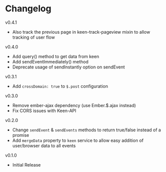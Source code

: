 # Changelog

v0.4.1

* Also track the previous page in keen-track-pageview mixin to allow tracking of user flow

v0.4.0

* Add query() method to get data from keen
* Add sendEventImmediately() method
* Deprecate usage of sendInstantly option on sendEvent

v0.3.1

* Add `crossDomain: true` to `$.post` configuration

v0.3.0

* Remove ember-ajax dependency (use Ember.$.ajax instead)
* Fix CORS issues with Keen-API

v0.2.0

* Change `sendEvent` & `sendEvents` methods to return true/false instead of a promise
* Add `mergeData` property to `keen` service to allow easy addition of user/browser data to all events

v0.1.0

* Initial Release
